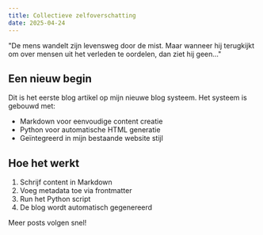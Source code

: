 ```yaml
---
title: Collectieve zelfoverschatting
date: 2025-04-24
---
```


"De mens wandelt zijn levensweg door de mist. Maar wanneer hij terugkijkt om over mensen uit het verleden te oordelen, dan ziet hij geen..."

## Een nieuw begin

Dit is het eerste blog artikel op mijn nieuwe blog systeem. Het systeem is gebouwd met:

- Markdown voor eenvoudige content creatie
- Python voor automatische HTML generatie
- Geïntegreerd in mijn bestaande website stijl

## Hoe het werkt

1. Schrijf content in Markdown
2. Voeg metadata toe via frontmatter
3. Run het Python script
4. De blog wordt automatisch gegenereerd

Meer posts volgen snel!

